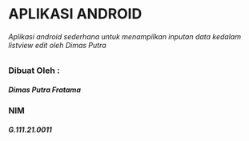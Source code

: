 # APLIKASI ANDROID
###### Aplikasi android sederhana untuk menampilkan inputan data kedalam listview edit oleh Dimas Putra

### Dibuat Oleh :
##### Dimas Putra Fratama
### NIM
##### G.111.21.0011